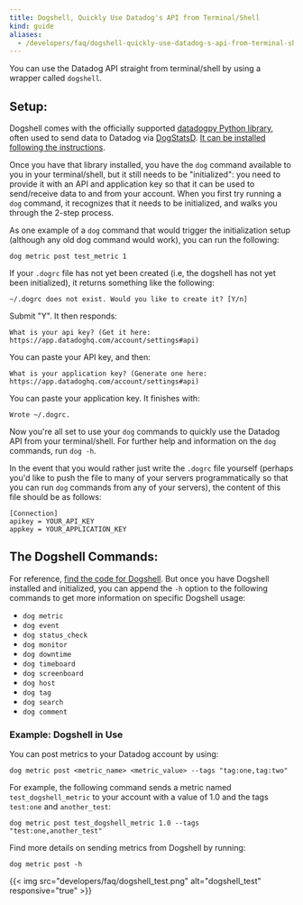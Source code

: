 ```yaml
---
title: Dogshell, Quickly Use Datadog's API from Terminal/Shell
kind: guide
aliases:
  - /developers/faq/dogshell-quickly-use-datadog-s-api-from-terminal-shell
---
```


You can use the Datadog API straight from terminal/shell by using a wrapper called `dogshell`.

## Setup:

Dogshell comes with the officially supported [datadogpy Python library][2], often used to send data to Datadog via [DogStatsD][3]. [It can be installed following the  instructions][4].

Once you have that library installed, you have the `dog` command available to you in your terminal/shell, but it still needs to be "initialized": you need to provide it with an API and application key so that it can be used to send/receive data to and from your account. When you first try running a `dog` command, it recognizes that it needs to be initialized, and walks you through the 2-step process.

As one example of a `dog` command that would trigger the initialization setup (although any old dog command would work), you can run the following:
```
dog metric post test_metric 1
```

If your `.dogrc` file has not yet been created (i.e, the dogshell has not yet been initialized), it returns something like the following:

```
~/.dogrc does not exist. Would you like to create it? [Y/n] 
```

Submit "Y". It then responds:

```
What is your api key? (Get it here: https://app.datadoghq.com/account/settings#api) 
```

You can paste your API key, and then:
```
What is your application key? (Generate one here: https://app.datadoghq.com/account/settings#api)
```

You can paste your application key. It finishes with:
```
Wrote ~/.dogrc.
```

Now you're all set to use your `dog` commands to quickly use the Datadog API from your terminal/shell. For further help and information on the `dog` commands, run `dog -h`.

In the event that you would rather just write the `.dogrc` file yourself (perhaps you'd like to push the file to many of your servers programmatically so that you can run `dog` commands from any of your servers), the content of this file should be as follows:

```
[Connection]
apikey = YOUR_API_KEY
appkey = YOUR_APPLICATION_KEY
```

## The Dogshell Commands:

For reference, [find the code for Dogshell][5]. But once you have Dogshell installed and initialized, you can append the `-h` option to the following commands to get more information on specific Dogshell usage:

* `dog metric`
* `dog event`
* `dog status_check`
* `dog monitor`
* `dog downtime`
* `dog timeboard`
* `dog screenboard`
* `dog host`
* `dog tag`
* `dog search`
* `dog comment`

### Example: Dogshell in Use

You can post metrics to your Datadog account by using:
```
dog metric post <metric_name> <metric_value> --tags "tag:one,tag:two"
```

For example, the following command sends a metric named `test_dogshell_metric` to your account with a value of 1.0 and the tags `test:one` and `another_test`:

```
dog metric post test_dogshell_metric 1.0 --tags "test:one,another_test"
```

Find more details on sending metrics from Dogshell by running:

```
dog metric post -h
```

{{< img src="developers/faq/dogshell_test.png" alt="dogshell_test" responsive="true" >}}

[1]: /api
[2]: https://github.com/DataDog/datadogpy
[3]: /developers/dogstatsd
[4]: https://github.com/DataDog/datadogpy#installation
[5]: https://github.com/DataDog/datadogpy/tree/master/datadog/dogshell

